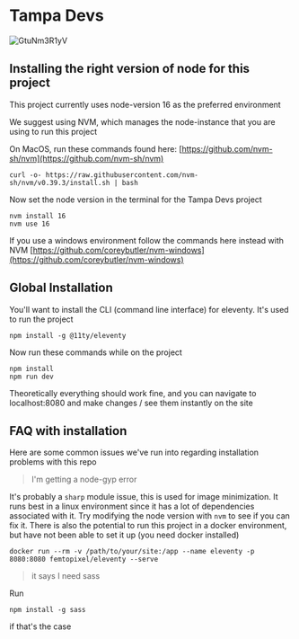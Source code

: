 # Tampa Devs

![GtuNm3R1yV](https://user-images.githubusercontent.com/10290348/162232393-26045f1f-7f79-466b-9686-47a77b72bd58.gif)

## Installing the right version of node for this project

This project currently uses node-version 16 as the preferred environment

We suggest using NVM, which manages the node-instance that you are using to run this project

On MacOS, run these commands found here: [https://github.com/nvm-sh/nvm](https://github.com/nvm-sh/nvm)

```
curl -o- https://raw.githubusercontent.com/nvm-sh/nvm/v0.39.3/install.sh | bash
```

Now set the node version in the terminal for the Tampa Devs project

```
nvm install 16
nvm use 16
```

If you use a windows environment follow the commands here instead with NVM [https://github.com/coreybutler/nvm-windows](https://github.com/coreybutler/nvm-windows)

## Global Installation

You'll want to install the CLI (command line interface) for eleventy. It's used to run the project

```
npm install -g @11ty/eleventy
```

Now run these commands while on the project

```
npm install
npm run dev
```

Theoretically everything should work fine, and you can navigate to localhost:8080 and make changes / see them instantly on the site

## FAQ with installation

Here are some common issues we've run into regarding installation problems with this repo

> I'm getting a node-gyp error

It's probably a `sharp` module issue, this is used for image minimization. It runs best in a linux environment since it has a lot of dependencies associated with it. Try modifying the node version with `nvm` to see if you can fix it. There is also the potential to run this project in a docker environment, but have not been able to set it up (you need docker installed)

```
docker run --rm -v /path/to/your/site:/app --name eleventy -p 8080:8080 femtopixel/eleventy --serve 
```

> it says I need sass

Run

```
npm install -g sass
```

if that's the case




